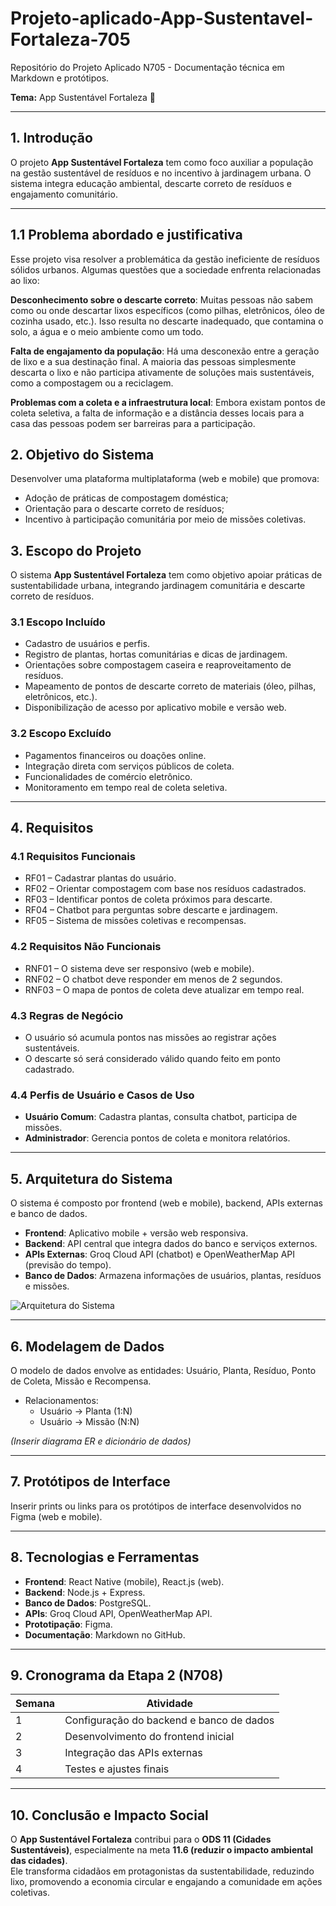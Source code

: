 # Projeto-aplicado-App-Sustentavel-Fortaleza-705
Repositório do Projeto Aplicado N705 - Documentação técnica em Markdown e protótipos.

**Tema:** App Sustentável Fortaleza 🌱

---

## 1. Introdução
O projeto **App Sustentável Fortaleza** tem como foco auxiliar a população na gestão sustentável de resíduos e no incentivo à jardinagem urbana. O sistema integra educação ambiental, descarte correto de resíduos e engajamento comunitário.

---

## 1.1 Problema abordado e justificativa
Esse projeto visa resolver a problemática da gestão ineficiente de resíduos sólidos urbanos. Algumas questões que a sociedade enfrenta relacionadas ao lixo: 

**Desconhecimento sobre o descarte correto**: Muitas pessoas não sabem como ou onde descartar lixos específicos (como pilhas, eletrônicos, óleo de cozinha usado, etc.). Isso resulta no descarte inadequado, que contamina o solo, a água e o meio ambiente como um todo.

**Falta de engajamento da população**: Há uma desconexão entre a geração de lixo e a sua destinação final. A maioria das pessoas simplesmente descarta o lixo e não participa ativamente de soluções mais sustentáveis, como a compostagem ou a reciclagem.

**Problemas com a coleta e a infraestrutura local**: Embora existam pontos de coleta seletiva, a falta de informação e a distância desses locais para a casa das pessoas podem ser barreiras para a participação.

## 2. Objetivo do Sistema
Desenvolver uma plataforma multiplataforma (web e mobile) que promova:
- Adoção de práticas de compostagem doméstica;
- Orientação para o descarte correto de resíduos;
- Incentivo à participação comunitária por meio de missões coletivas.

## 3. Escopo do Projeto

O sistema **App Sustentável Fortaleza** tem como objetivo apoiar práticas de sustentabilidade urbana, integrando jardinagem comunitária e descarte correto de resíduos.  

### 3.1 Escopo Incluído
- Cadastro de usuários e perfis.  
- Registro de plantas, hortas comunitárias e dicas de jardinagem.  
- Orientações sobre compostagem caseira e reaproveitamento de resíduos.  
- Mapeamento de pontos de descarte correto de materiais (óleo, pilhas, eletrônicos, etc.).  
- Disponibilização de acesso por aplicativo mobile e versão web.  

### 3.2 Escopo Excluído
- Pagamentos financeiros ou doações online.  
- Integração direta com serviços públicos de coleta.  
- Funcionalidades de comércio eletrônico.  
- Monitoramento em tempo real de coleta seletiva.  

---

## 4. Requisitos

### 4.1 Requisitos Funcionais
- RF01 – Cadastrar plantas do usuário.  
- RF02 – Orientar compostagem com base nos resíduos cadastrados.  
- RF03 – Identificar pontos de coleta próximos para descarte.  
- RF04 – Chatbot para perguntas sobre descarte e jardinagem.  
- RF05 – Sistema de missões coletivas e recompensas.  

### 4.2 Requisitos Não Funcionais
- RNF01 – O sistema deve ser responsivo (web e mobile).  
- RNF02 – O chatbot deve responder em menos de 2 segundos.  
- RNF03 – O mapa de pontos de coleta deve atualizar em tempo real.  

### 4.3 Regras de Negócio
- O usuário só acumula pontos nas missões ao registrar ações sustentáveis.  
- O descarte só será considerado válido quando feito em ponto cadastrado.  

### 4.4 Perfis de Usuário e Casos de Uso
- **Usuário Comum**: Cadastra plantas, consulta chatbot, participa de missões.  
- **Administrador**: Gerencia pontos de coleta e monitora relatórios.  

---

## 5. Arquitetura do Sistema
O sistema é composto por frontend (web e mobile), backend, APIs externas e banco de dados.

- **Frontend**: Aplicativo mobile + versão web responsiva.  
- **Backend**: API central que integra dados do banco e serviços externos.  
- **APIs Externas**: Groq Cloud API (chatbot) e OpenWeatherMap API (previsão do tempo).  
- **Banco de Dados**: Armazena informações de usuários, plantas, resíduos e missões.  

![Arquitetura do Sistema](./arquitetura.png)

---

## 6. Modelagem de Dados
O modelo de dados envolve as entidades: Usuário, Planta, Resíduo, Ponto de Coleta, Missão e Recompensa.  

- Relacionamentos:  
  - Usuário → Planta (1:N)  
  - Usuário → Missão (N:N)  

*(Inserir diagrama ER e dicionário de dados)*

---

## 7. Protótipos de Interface
Inserir prints ou links para os protótipos de interface desenvolvidos no Figma (web e mobile).

---

## 8. Tecnologias e Ferramentas
- **Frontend**: React Native (mobile), React.js (web).  
- **Backend**: Node.js + Express.  
- **Banco de Dados**: PostgreSQL.  
- **APIs**: Groq Cloud API, OpenWeatherMap API.  
- **Prototipação**: Figma.  
- **Documentação**: Markdown no GitHub.  

---

## 9. Cronograma da Etapa 2 (N708)

| Semana | Atividade |
|--------|------------|
| 1 | Configuração do backend e banco de dados |
| 2 | Desenvolvimento do frontend inicial |
| 3 | Integração das APIs externas |
| 4 | Testes e ajustes finais |

---

## 10. Conclusão e Impacto Social
O **App Sustentável Fortaleza** contribui para o **ODS 11 (Cidades Sustentáveis)**, especialmente na meta **11.6 (reduzir o impacto ambiental das cidades)**.  
Ele transforma cidadãos em protagonistas da sustentabilidade, reduzindo lixo, promovendo a economia circular e engajando a comunidade em ações coletivas.

